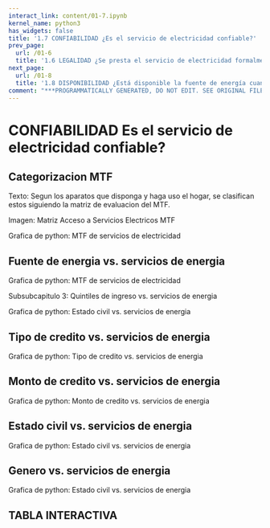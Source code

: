 ```yaml
---
interact_link: content/01-7.ipynb
kernel_name: python3
has_widgets: false
title: '1.7 CONFIABILIDAD ¿Es el servicio de electricidad confiable?'
prev_page:
  url: /01-6
  title: '1.6 LEGALIDAD ¿Se presta el servicio de electricidad formalmente o por conexiones informales?'
next_page:
  url: /01-8
  title: '1.8 DISPONIBILIDAD ¿Está disponible la fuente de energía cuando la necesita el hogar?'
comment: "***PROGRAMMATICALLY GENERATED, DO NOT EDIT. SEE ORIGINAL FILES IN /content***"
---
```


# CONFIABILIDAD Es el servicio de electricidad confiable?


## Categorizacion MTF
 
Texto: Segun los aparatos que disponga y haga uso el hogar, se clasifican estos siguiendo la matriz de evaluacion del MTF. 
 
Imagen: Matriz Acceso a Servicios Electricos MTF
 
Grafica de python: MTF de servicios de electricidad
 
## Fuente de energia vs. servicios de energia
 
Grafica de python: MTF de servicios de electricidad
 
Subsubcapitulo 3: Quintiles de ingreso vs. servicios de energia
 
Grafica de python: Estado civil vs. servicios de energia
 
## Tipo de credito vs. servicios de energia
 
Grafica de python: Tipo de credito vs. servicios de energia
 
## Monto de credito vs. servicios de energia
 
Grafica de python:  Monto de credito vs. servicios de energia
 
## Estado civil vs. servicios de energia
 
Grafica de python: Estado civil vs. servicios de energia
 
## Genero vs. servicios de energia
 
Grafica de python: Estado civil vs. servicios de energia

##  TABLA INTERACTIVA
